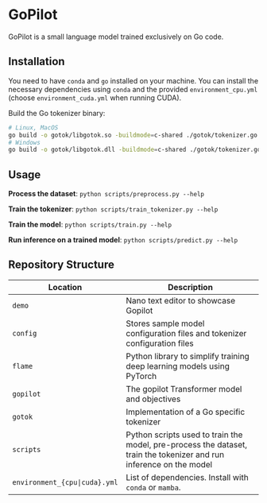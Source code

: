 # GoPilot

GoPilot is a small language model trained exclusively on Go code.

## Installation

You need to have `conda` and `go` installed on your machine. You can install the necessary dependencies using `conda` and the provided `environment_cpu.yml` (choose `environment_cuda.yml` when running CUDA).

Build the Go tokenizer binary:

```bash
# Linux, MacOS
go build -o gotok/libgotok.so -buildmode=c-shared ./gotok/tokenizer.go
# Windows
go build -o gotok/libgotok.dll -buildmode=c-shared ./gotok/tokenizer.go
```

## Usage

**Process the dataset**: `python scripts/preprocess.py --help`

**Train the tokenizer**: `python scripts/train_tokenizer.py --help`

**Train the model**: `python scripts/train.py --help`

**Run inference on a trained model**: `python scripts/predict.py --help`

## Repository Structure

| Location                      | Description                                                                                                         |
| ----------------------------- | ------------------------------------------------------------------------------------------------------------------- |
| `demo`                        | Nano text editor to showcase Gopilot                                                                                |
| `config`                      | Stores sample model configuration files and tokenizer configuration files                                           |
| `flame`                       | Python library to simplify training deep learning models using PyTorch                                              |
| `gopilot`                     | The gopilot Transformer model and objectives                                                                        |
| `gotok`                       | Implementation of a Go specific tokenizer                                                                           |
| `scripts`                     | Python scripts used to train the model, pre-process the dataset, train the tokenizer and run inference on the model |
| `environment_{cpu\|cuda}.yml` | List of dependencies. Install with `conda` or `mamba`.                                                              |
